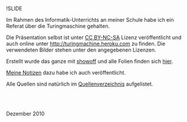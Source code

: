 !SLIDE

Im Rahmen des Informatik-Unterrichts an meiner Schule habe ich ein Referat über die Turingmaschine gehalten.

Die Präsentation selbst ist unter [CC BY-NC-SA](http://creativecommons.org/licenses/by-nc-sa/3.0/de/) Lizenz veröffentlicht und auch online unter <http://turingmachine.heroku.com> zu finden. Die verwendeten Bilder stehen unter den angegebenen Lizenzen.

Erstellt wurde das ganze mit [showoff](https://github.com/schacon/showoff) und alle Folien finden sich [hier](https://github.com/badboy/turingmachine-slides).

[Meine Notizen](https://github.com/badboy/turingmachine-slides/blob/master/notes.txt) dazu habe ich auch veröffentlicht.

Alle Quellen sind natürlich im [Quellenverzeichnis](#61) aufgelistet.

<p style="padding-top: 50px;">Dezember 2010</p>
